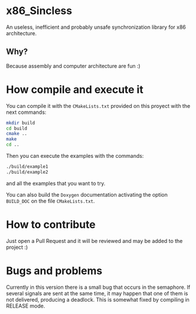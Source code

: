 # x86_Sincless
An useless, inefficient and probably unsafe synchronization library for x86 architecture.

## Why?
Because assembly and computer architecture are fun :)

# How compile and execute it
You can compile it with the `CMakeLists.txt` provided on this proyect
with the next commands:

```bash
mkdir build
cd build
cmake ..
make
cd ..
```

Then you can execute the examples with the commands:
```bash
./build/example1
./build/example2
```
and all the examples that you want to try.

You can also build the `Doxygen` documentation activating
the option `BUILD_DOC` on the file `CMakeLists.txt`.

# How to contribute
Just open a Pull Request and it will be reviewed and may be added to the project :)

# Bugs and problems
Currently in this version there is a small bug that occurs in the semaphore. If several signals are sent at the same time, it may happen that one of them is not delivered, producing a deadlock.
This is somewhat fixed by compiling in RELEASE mode.